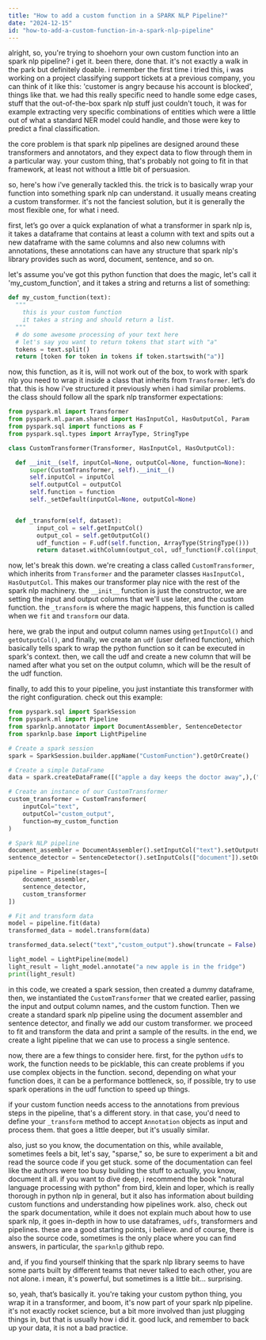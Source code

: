 ```yaml
---
title: "How to add a custom function in a SPARK NLP Pipeline?"
date: "2024-12-15"
id: "how-to-add-a-custom-function-in-a-spark-nlp-pipeline"
---
```


alright, so, you're trying to shoehorn your own custom function into an spark nlp pipeline? i get it. been there, done that. it's not exactly a walk in the park but definitely doable. i remember the first time i tried this, i was working on a project classifying support tickets at a previous company, you can think of it like this: 'customer is angry because his account is blocked', things like that. we had this really specific need to handle some edge cases, stuff that the out-of-the-box spark nlp stuff just couldn't touch, it was for example extracting very specific combinations of entities which were a little out of what a standard NER model could handle, and those were key to predict a final classification.

the core problem is that spark nlp pipelines are designed around these transformers and annotators, and they expect data to flow through them in a particular way. your custom thing, that's probably not going to fit in that framework, at least not without a little bit of persuasion.

so, here's how i've generally tackled this. the trick is to basically wrap your function into something spark nlp can understand. it usually means creating a custom transformer. it's not the fanciest solution, but it is generally the most flexible one, for what i need.

first, let’s go over a quick explanation of what a transformer in spark nlp is, it takes a dataframe that contains at least a column with text and spits out a new dataframe with the same columns and also new columns with annotations, these annotations can have any structure that spark nlp's library provides such as word, document, sentence, and so on.

let's assume you've got this python function that does the magic, let's call it 'my_custom_function', and it takes a string and returns a list of something:

```python
def my_custom_function(text):
  """
    this is your custom function
    it takes a string and should return a list.
  """
  # do some awesome processing of your text here
  # let's say you want to return tokens that start with "a"
  tokens = text.split()
  return [token for token in tokens if token.startswith("a")]
```

now, this function, as it is, will not work out of the box, to work with spark nlp you need to wrap it inside a class that inherits from `Transformer`. let’s do that. this is how i've structured it previously when i had similar problems. the class should follow all the spark nlp transformer expectations:

```python
from pyspark.ml import Transformer
from pyspark.ml.param.shared import HasInputCol, HasOutputCol, Param
from pyspark.sql import functions as F
from pyspark.sql.types import ArrayType, StringType

class CustomTransformer(Transformer, HasInputCol, HasOutputCol):

  def __init__(self, inputCol=None, outputCol=None, function=None):
      super(CustomTransformer, self).__init__()
      self.inputCol = inputCol
      self.outputCol = outputCol
      self.function = function
      self._setDefault(inputCol=None, outputCol=None)


  def _transform(self, dataset):
        input_col = self.getInputCol()
        output_col = self.getOutputCol()
        udf_function = F.udf(self.function, ArrayType(StringType()))
        return dataset.withColumn(output_col, udf_function(F.col(input_col)))
```

now, let's break this down. we're creating a class called `CustomTransformer`, which inherits from `Transformer` and the parameter classes `HasInputCol, HasOutputCol`. This makes our transformer play nice with the rest of the spark nlp machinery. the `__init__` function is just the constructor, we are setting the input and output columns that we'll use later, and the custom function. the `_transform` is where the magic happens, this function is called when we `fit` and `transform` our data.

here, we grab the input and output column names using `getInputCol()` and `getOutputCol()`, and finally, we create an `udf` (user defined function), which basically tells spark to wrap the python function so it can be executed in spark's context. then, we call the udf and create a new column that will be named after what you set on the output column, which will be the result of the udf function.

finally, to add this to your pipeline, you just instantiate this transformer with the right configuration. check out this example:

```python
from pyspark.sql import SparkSession
from pyspark.ml import Pipeline
from sparknlp.annotator import DocumentAssembler, SentenceDetector
from sparknlp.base import LightPipeline

# Create a spark session
spark = SparkSession.builder.appName("CustomFunction").getOrCreate()

# Create a simple DataFrame
data = spark.createDataFrame([("apple a day keeps the doctor away",),("another amazing apple is in the basket",)], ["text"])

# Create an instance of our CustomTransformer
custom_transformer = CustomTransformer(
    inputCol="text",
    outputCol="custom_output",
    function=my_custom_function
)

# Spark NLP pipeline
document_assembler = DocumentAssembler().setInputCol("text").setOutputCol("document")
sentence_detector = SentenceDetector().setInputCols(["document"]).setOutputCol("sentence")

pipeline = Pipeline(stages=[
    document_assembler,
    sentence_detector,
    custom_transformer
])

# Fit and transform data
model = pipeline.fit(data)
transformed_data = model.transform(data)

transformed_data.select("text","custom_output").show(truncate = False)

light_model = LightPipeline(model)
light_result = light_model.annotate("a new apple is in the fridge")
print(light_result)
```

in this code, we created a spark session, then created a dummy dataframe, then, we instantiated the `CustomTransformer` that we created earlier, passing the input and output column names, and the custom function. Then we create a standard spark nlp pipeline using the document assembler and sentence detector, and finally we add our custom transformer. we proceed to fit and transform the data and print a sample of the results. in the end, we create a light pipeline that we can use to process a single sentence.

now, there are a few things to consider here. first, for the python `udf`s to work, the function needs to be picklable, this can create problems if you use complex objects in the function. second, depending on what your function does, it can be a performance bottleneck, so, if possible, try to use spark operations in the udf function to speed up things.

if your custom function needs access to the annotations from previous steps in the pipeline, that's a different story. in that case, you'd need to define your `_transform` method to accept `Annotation` objects as input and process them. that goes a little deeper, but it's usually similar.

also, just so you know, the documentation on this, while available, sometimes feels a bit, let's say, "sparse," so, be sure to experiment a bit and read the source code if you get stuck. some of the documentation can feel like the authors were too busy building the stuff to actually, you know, document it all. if you want to dive deep, i recommend the book "natural language processing with python" from bird, klein and loper, which is really thorough in python nlp in general, but it also has information about building custom functions and understanding how pipelines work. also, check out the spark documentation, while it does not explain much about how to use spark nlp, it goes in-depth in how to use dataframes, `udfs`, transformers and pipelines. these are a good starting points, i believe. and of course, there is also the source code, sometimes is the only place where you can find answers, in particular, the `sparknlp` github repo.

and, if you find yourself thinking that the spark nlp library seems to have some parts built by different teams that never talked to each other, you are not alone. i mean, it's powerful, but sometimes is a little bit... surprising.

so, yeah, that’s basically it. you're taking your custom python thing, you wrap it in a transformer, and boom, it's now part of your spark nlp pipeline. it's not exactly rocket science, but a bit more involved than just plugging things in, but that is usually how i did it. good luck, and remember to back up your data, it is not a bad practice.

